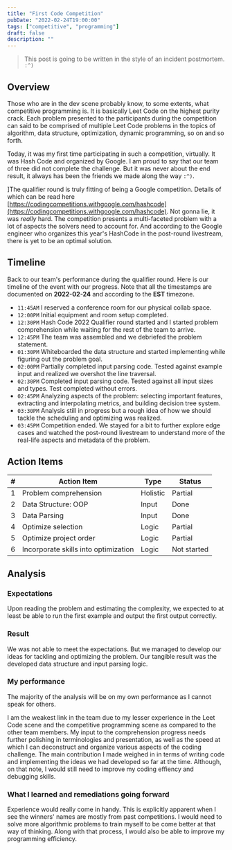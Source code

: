```yaml
---
title: "First Code Competition"
pubDate: "2022-02-24T19:00:00"
tags: ["competitive", "programming"]
draft: false
description: ""
---
```


> This post is going to be written in the style of an incident postmortem. `:^)`

## Overview

Those who are in the dev scene probably know, to some extents, what competitive programming is. It is basically Leet Code on the highest purity crack. Each problem presented to the participants during the competition can said to be comprised of multiple Leet Code problems in the topics of algorithm, data structure, optimization, dynamic programming, so on and so forth.

Today, it was my first time participating in such a competition, virtually. It was Hash Code and organized by Google. I am proud to say that our team of three did not complete the challenge. But it was never about the end result, it always has been the friends we made along the way `:^)`.

]The qualifier round is truly fitting of being a Google competition. Details of which can be read here [https://codingcompetitions.withgoogle.com/hashcode](https://codingcompetitions.withgoogle.com/hashcode). Not gonna lie, it was _really_ hard. The competition presents a multi-faceted problem with a lot of aspects the solvers need to account for. And according to the Google engineer who organizes this year's HashCode in the post-round livestream, there is yet to be an optimal solution.

## Timeline

Back to our team's performance during the qualifier round. Here is our timeline of the event with our progress. Note that all the timestamps are documented on **2022-02-24** and according to the **EST** timezone.

- `11:45AM` I reserved a conference room for our physical collab space.
- `12:00PM` Initial equipment and room setup completed.
- `12:30PM` Hash Code 2022 Qualifier round started and I started problem comprehension while waiting for the rest of the team to arrive.
- `12:45PM` The team was assembled and we debriefed the problem statement.
- `01:30PM` Whiteboarded the data structure and started implementing while figuring out the problem goal.
- `02:00PM` Partially completed input parsing code. Tested against example input and realized we overshot the line traversal.
- `02:30PM` Completed input parsing code. Tested against all input sizes and types. Test completed without errors.
- `02:45PM` Analyzing aspects of the problem: selecting important features, extracting and interpolating metrics, and building decision tree system.
- `03:30PM` Analysis still in progress but a rough idea of how we should tackle the scheduling and optimizing was realized.
- `03:45PM` Competition ended. We stayed for a bit to further explore edge cases and watched the post-round livestream to understand more of the real-life aspects and metadata of the problem.

## Action Items

| #   | Action Item                          | Type     | Status      |
| --- | ------------------------------------ | -------- | ----------- |
| 1   | Problem comprehension                | Holistic | Partial     |
| 2   | Data Structure: OOP                  | Input    | Done        |
| 3   | Data Parsing                         | Input    | Done        |
| 4   | Optimize selection                   | Logic    | Partial     |
| 5   | Optimize project order               | Logic    | Partial     |
| 6   | Incorporate skills into optimization | Logic    | Not started |

## Analysis

### Expectations

Upon reading the problem and estimating the complexity, we expected to at least be able to run the first example and output the first output correctly.

### Result

We was not able to meet the expectations. But we managed to develop our ideas for tackling and optimizing the problem. Our tangible result was the developed data structure and input parsing logic.

### My performance

The majority of the analysis will be on my own performance as I cannot speak for others.

I am the weakest link in the team due to my lesser experience in the Leet Code scene and the competitive programming scene as compared to the other team members. My input to the comprehension progress needs further polishing in terminologies and presentation, as well as the speed at which I can deconstruct and organize various aspects of the coding challenge. The main contribution I made weighed in in terms of writing code and implementing the ideas we had developed so far at the time. Although, on that note, I would still need to improve my coding effiency and debugging skills.

### What I learned and remediations going forward

Experience would really come in handy. This is explicitly apparent when I see the winners' names are mostly from past competitions. I would need to solve more algorithmic problems to train myself to be come better at that way of thinking. Along with that process, I would also be able to improve my programming efficiency.
